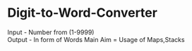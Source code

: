 # Digit-to-Word-Converter
Input - Number from (1-9999)  
Output - In form of Words
Main Aim = Usage of Maps,Stacks
